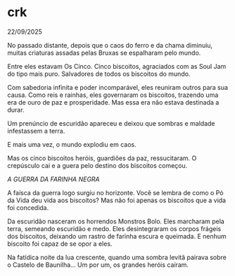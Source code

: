 # crk


22/09/2025

No passado distante, depois que o caos do ferro e da chama diminuiu, muitas criaturas assadas pelas Bruxas se espalharam pelo mundo.

Entre eles estavam Os Cinco.
Cinco biscoitos, agraciados com as Soul Jam do tipo mais puro. Salvadores de todos os biscoitos do mundo.

Com sabedoria infinita e poder incomparável, eles reuniram outros para sua causa. Como reis e rainhas, eles governaram os biscoitos, trazendo uma era de ouro de paz e prosperidade. 
Mas essa era não estava destinada a durar.

Um prenúncio de escuridão apareceu e deixou que sombras e maldade infestassem a terra. 

E mais uma vez, o mundo explodiu em caos.

Mas os cinco biscoitos heróis, guardiões da paz, ressucitaram. O  crepúsculo cai e a guera pelo destino dos biscoitos começou. 

*A GUERRA DA FARINHA NEGRA*

A faísca da guerra logo surgiu no horizonte. 
Você se lembra de como o Pó da Vida deu vida aos biscoitos?
Mas não foi apenas os biscoitos que a vida foi concedida. 

Da escuridão nasceram os horrendos Monstros Bolo.
Eles marcharam pela terra, semeando escuridão e medo. Eles desintegraram os corpos frágeis dos biscoitos, deixando um rastro de farinha escura e queimada. E nenhum biscoito foi capaz de se opor a eles.

Na fatídica noite da lua crescente, quando uma sombra levitã pairava sobre o Castelo de Baunilha...
Um por um, os grandes heróis caíram.